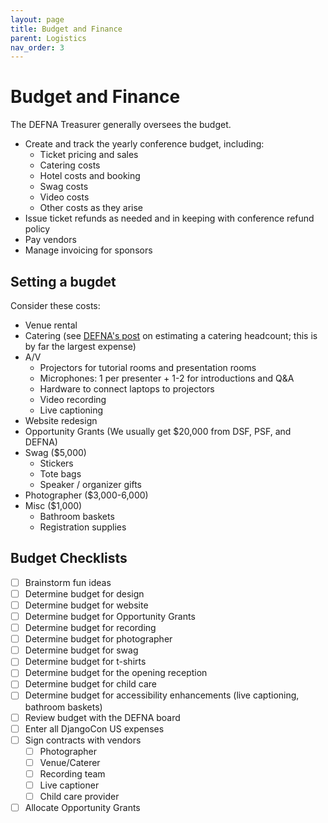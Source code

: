 ```yaml
---
layout: page
title: Budget and Finance
parent: Logistics
nav_order: 3
---
```


# Budget and Finance

The DEFNA Treasurer generally oversees the budget.

- Create and track the yearly conference budget, including:
    - Ticket pricing and sales
    - Catering costs
    - Hotel costs and booking
    - Swag costs
    - Video costs
    - Other costs as they arise
- Issue ticket refunds as needed and in keeping with conference refund policy
- Pay vendors
- Manage invoicing for sponsors

## Setting a bugdet

Consider these costs:

- Venue rental
- Catering (see [DEFNA's post](https://www.defna.org/announcements/2017/7/25/the-joys-of-catering-part-1-tickets-sold-does-not-equal-catering-count) on estimating a catering headcount; this is by far the largest expense)
- A/V
  - Projectors for tutorial rooms and presentation rooms
  - Microphones: 1 per presenter + 1-2 for introductions and Q&A
  - Hardware to connect laptops to projectors
  - Video recording
  - Live captioning
- Website redesign
- Opportunity Grants (We usually get $20,000 from DSF, PSF, and DEFNA)
- Swag ($5,000)
  - Stickers
  - Tote bags
  - Speaker / organizer gifts
- Photographer ($3,000-6,000)
- Misc ($1,000)
  - Bathroom baskets
  - Registration supplies

## Budget Checklists

- [ ] Brainstorm fun ideas
- [ ] Determine budget for design
- [ ] Determine budget for website
- [ ] Determine budget for Opportunity Grants
- [ ] Determine budget for recording
- [ ] Determine budget for photographer
- [ ] Determine budget for swag
- [ ] Determine budget for t-shirts
- [ ] Determine budget for the opening reception
- [ ] Determine budget for child care
- [ ] Determine budget for accessibility enhancements (live captioning, bathroom baskets)
- [ ] Review budget with the DEFNA board
- [ ] Enter all DjangoCon US expenses
- [ ] Sign contracts with vendors
  - [ ] Photographer
  - [ ] Venue/Caterer
  - [ ] Recording team
  - [ ] Live captioner
  - [ ] Child care provider
- [ ] Allocate Opportunity Grants
